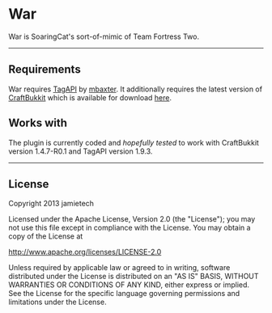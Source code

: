 War
===

War is SoaringCat's sort-of-mimic of Team Fortress Two.

-------------

## Requirements ##

War requires <a href="http://dev.bukkit.org/server-mods/tag">TagAPI</a> by <a href="https://github.com/mbax/">mbaxter</a>. It additionally requires the latest version of <a href="http://bukkit.org">CraftBukkit</a> which is available for download <a href="http://dl.bukkit.org">here</a>.

## Works with ##

The plugin is currently coded and _hopefully tested_ to work with CraftBukkit version 1.4.7-R0.1 and TagAPI version 1.9.3.

-------------

## License ##

Copyright 2013 jamietech

Licensed under the Apache License, Version 2.0 (the "License");
you may not use this file except in compliance with the License.
You may obtain a copy of the License at

  http://www.apache.org/licenses/LICENSE-2.0

Unless required by applicable law or agreed to in writing, software
distributed under the License is distributed on an "AS IS" BASIS,
WITHOUT WARRANTIES OR CONDITIONS OF ANY KIND, either express or implied.
See the License for the specific language governing permissions and
limitations under the License.